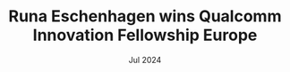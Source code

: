 ---
title: "Runa Eschenhagen wins Qualcomm Innovation Fellowship Europe"
link: https://www.qualcomm.com/news/releases/2024/07/qualcomm-innovation-fellowship-europe-rewards-excellent-research
date: "Jul 2024"
type: "Award"
venue: "his work on understanding curvature matrices in deep learning"
---